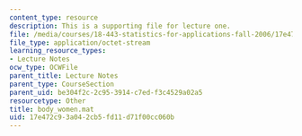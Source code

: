 ```yaml
---
content_type: resource
description: This is a supporting file for lecture one.
file: /media/courses/18-443-statistics-for-applications-fall-2006/17e472c93a042cb5fd11d71f00cc060b_body_women.mat
file_type: application/octet-stream
learning_resource_types:
- Lecture Notes
ocw_type: OCWFile
parent_title: Lecture Notes
parent_type: CourseSection
parent_uid: be304f2c-2c95-3914-c7ed-f3c4529a02a5
resourcetype: Other
title: body_women.mat
uid: 17e472c9-3a04-2cb5-fd11-d71f00cc060b
---
```


